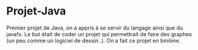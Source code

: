 # Projet-Java
Premier projet de Java, on a appris à se servir du langage ainsi que du javafx. 
Le but était de coder un projet qui permettrait de faire des graphes (un peu comme un logiciel de dessin..).
On a fait ce projet en binôme.
